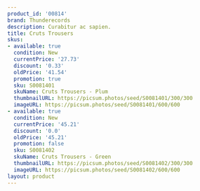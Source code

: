 ```yaml
---
product_id: '00814'
brand: Thunderecords
description: Curabitur ac sapien.
title: Cruts Trousers
skus:
- available: true
  condition: New
  currentPrice: '27.73'
  discount: '0.33'
  oldPrice: '41.54'
  promotion: true
  sku: S0081401
  skuName: Cruts Trousers - Plum
  thumbnailURL: https://picsum.photos/seed/S0081401/300/300
  imageURL: https://picsum.photos/seed/S0081401/600/600
- available: true
  condition: New
  currentPrice: '45.21'
  discount: '0.0'
  oldPrice: '45.21'
  promotion: false
  sku: S0081402
  skuName: Cruts Trousers - Green
  thumbnailURL: https://picsum.photos/seed/S0081402/300/300
  imageURL: https://picsum.photos/seed/S0081402/600/600
layout: product
---
```

